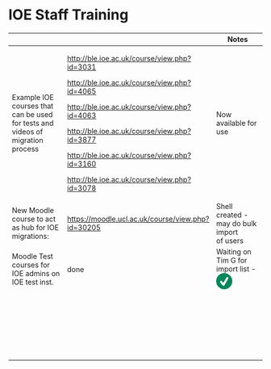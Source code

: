 # IOE Staff Training

<table>
<colgroup>
<col width="33%" />
<col width="33%" />
<col width="33%" />
</colgroup>
<thead>
<tr class="header">
<th> </th>
<th> </th>
<th>Notes</th>
</tr>
</thead>
<tbody>
<tr class="odd">
<td>Example IOE courses that can be used<br />
for tests and videos of migration process </td>
<td><p><a href="http://ble.ioe.ac.uk/course/view.php?id=3031" class="uri">http://ble.ioe.ac.uk/course/view.php?id=3031</a></p>
<p><a href="http://ble.ioe.ac.uk/course/view.php?id=4065" class="uri">http://ble.ioe.ac.uk/course/view.php?id=4065</a></p>
<p><a href="http://ble.ioe.ac.uk/course/view.php?id=4063" class="uri">http://ble.ioe.ac.uk/course/view.php?id=4063</a></p>
<p><a href="http://ble.ioe.ac.uk/course/view.php?id=3877" class="uri">http://ble.ioe.ac.uk/course/view.php?id=3877</a></p>
<p><a href="http://ble.ioe.ac.uk/course/view.php?id=3160" class="uri">http://ble.ioe.ac.uk/course/view.php?id=3160</a></p>
<p><a href="http://ble.ioe.ac.uk/course/view.php?id=3078" class="uri">http://ble.ioe.ac.uk/course/view.php?id=3078</a></p></td>
<td>Now available for use</td>
</tr>
<tr class="even">
<td>New Moodle course to act as hub for IOE migrations:</td>
<td><a href="https://moodle.ucl.ac.uk/course/view.php?id=30205#section-0">https://moodle.ucl.ac.uk/course/view.php?id=30205</a></td>
<td>Shell created - may do bulk import<br />
of users </td>
</tr>
<tr class="odd">
<td>Moodle Test courses for IOE admins on IOE test inst.</td>
<td>done</td>
<td>Waiting on Tim G for import list - <img src="images/icons/emoticons/check.svg" alt="(tick)" class="emoticon emoticon-tick" /></td>
</tr>
<tr class="even">
<td> </td>
<td> </td>
<td> </td>
</tr>
<tr class="odd">
<td> </td>
<td> </td>
<td> </td>
</tr>
<tr class="even">
<td> </td>
<td> </td>
<td> </td>
</tr>
<tr class="odd">
<td> </td>
<td> </td>
<td> </td>
</tr>
<tr class="even">
<td> </td>
<td> </td>
<td> </td>
</tr>
<tr class="odd">
<td> </td>
<td> </td>
<td> </td>
</tr>
</tbody>
</table>

 

 
